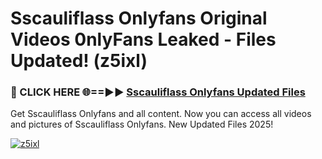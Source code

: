 # Sscauliflass Onlyfans Original Videos 0nlyFans Leaked - Files Updated! (z5ixl)

<h3>🔴 CLICK HERE 🌐==►► <a href="https://tinyurl.com/2wckxsce" rel="nofollow">Sscauliflass Onlyfans Updated Files</a></h3>

Get Sscauliflass Onlyfans and all content. Now you can access all videos and pictures of Sscauliflass Onlyfans. New Updated Files 2025!

[![z5ixl](https://i.imgur.com/AFduVYN.gif)](https://tinyurl.com/2wckxsce)
